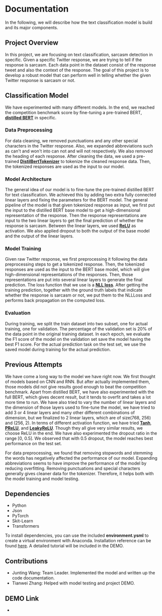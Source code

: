 # Documentation

In the following, we will describe how the text classification model is build and its major components.
## Project Overview
In this project, we are focusing on text classification, sarcasm detection in specific. Given a specific Twitter response, we are trying to tell if the response is sarcasm. Each data point in the dataset consist of the response tweet and also the context of the response. The goal of this project is to develop a robust model that can perform well in telling whether the given Twitter response is sarcasm or not.

## Classification Model
We have experimented with many different models. In the end, we reached the competition benchmark score by fine-tuning a pre-trained BERT, [**distilled BERT**](https://huggingface.co/transformers/model_doc/distilbert.html) in specific.

### Data Preprocessing
For data cleaning, we removed punctuations and any other special characters in the Twitter response. Also, we expanded abbreviations such as can't and won't into can not and will not respectively. We also removed the heading of each response. After cleaning the data, we used a pre-trained [**DistilBertTokenizer**](https://huggingface.co/transformers/model_doc/distilbert.html#distilberttokenizer) to tokenize the cleaned response data. Then, the tokenized responses are used as the input to our model.

### Model Architecture
The general idea of our model is to fine-tune the pre-trained distilled BERT for text classification. We achieved this by adding two extra fully connected linear layers and fixing the parameters for the BERT model. The general pipeline of the model is that given tokenized response as input, we first put the input to the distilled BERT base model to get a high-dimensional representation of the response. Then the response representations are input to the two linear layers to get the final prediction of whether the response is sarcasm. Between the linear layers, we used [**ReLU**](https://pytorch.org/docs/stable/generated/torch.nn.ReLU.html) as activation. We also applied dropout to both the output of the base model and the output of the linear layers.

### Model Training
Given raw Twitter response, we first preprocessing it following the data preprocessing steps to get a tokenized response. Then, the tokenized responses are used as the input to the BERT base model, which will give high-dimensional representations of the responses. Then, those representations are put into several linear layers to generate the final prediction. The loss function that we use is a [**NLL loss**](https://pytorch.org/docs/stable/generated/torch.nn.NLLLoss.html). After getting the training prediction, together with the ground truth labels that indicate whether the response is sarcasm or not, we put them to the NLLLoss and performs back propagation on the computed loss.


### Evaluation
During training, we split the train dataset into two subset, one for actual training, one for validation. The percentage of the validation set is 20% of the data point in the original training dataset. In each epoch, we evaluate the F1 score of the model on the validation set save the model having the best F1 score. For the actual prediction task on the test set, we use the saved model during training for the actual prediction.

## Previous Attempts
We have come a long way to the model we have right now. We first thought of models based on CNN and RNN. But after actually implemented them, those models did not give results good enough to beat the competition benchmark. Apart from distilled BERT, we have also experimented with the full BERT, which gives decent result, but it tends to overfit and takes a lot more time to run. We have also tried to vary the number of linear layers and the dimension of those layers used to fine-tune the model, we have tried to add 3 or 4 linear layers and many other different combinations of dimension, but we finalized to 2 linear layers, which are of size(768, 256) and (256, 2). In terms of different activation function, we have tried [**Tanh**](https://pytorch.org/docs/stable/generated/torch.nn.ReLU.html), [**PReLU**](https://pytorch.org/docs/stable/generated/torch.nn.PReLU.html#torch.nn.PReLU), and [**LeakyReLU**](https://pytorch.org/docs/stable/generated/torch.nn.LeakyReLU.html). Though they all give very similar results, we choose ReLU in the end. We have also experimented the dropout ratio in the range [0, 0.5]. We observed that with 0.5 dropout, the model reaches best performance on the test set.

For data preprocessing, we found that removing stopwords and stemming the words has negatively affected the performance of our model. Expanding abbreviations seems to have improve the performance of the model by reducing overfitting. Removing punctuations and special characters generally gives cleaner data for the tokenizer. Therefore, it helps both with the model training and model testing.


## Dependencies
* Python
* Json
* PyTorch
* Skit-Learn
* Transformers


To install dependencies, you can use the included **environment.ysml** to create a virtual environment with Anaconda. Installation reference can be found [here](https://docs.conda.io/projects/conda/en/latest/user-guide/tasks/manage-environments.html). A detailed tutorial will be included in the DEMO.

## Contributions
* Junting Wang: Team Leader. Implemented the model and written up the code documentation.
* Tianwei Zhang: Helped with model testing and project DEMO.

## DEMO Link
*
